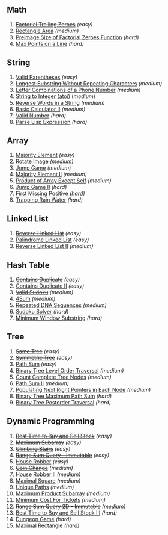 
## Math
1. [~~Factorial Trailing Zeroes~~](https://leetcode.com/problems/factorial-trailing-zeroes/) *(easy)*
1. [Rectangle Area](https://leetcode.com/problems/rectangle-area/) *(medium)*
1. [Preimage Size of Factorial Zeroes Function](https://leetcode.com/problems/preimage-size-of-factorial-zeroes-function/) *(hard)*
1. [Max Points on a Line](https://leetcode.com/problems/max-points-on-a-line/) *(hard)*

## String
1. [Valid Parentheses](https://leetcode.com/problems/valid-parentheses/) *(easy)*
1. [~~Longest Substring Without Repeating Characters~~](https://leetcode.com/problems/longest-substring-without-repeating-characters/submissions/) *(medium)*
1. [Letter Combinations of a Phone Number](https://leetcode.com/problems/letter-combinations-of-a-phone-number/) *(medium)*
1. [String to Integer (atoi)](https://leetcode.com/problems/string-to-integer-atoi/) (*medium*)
1. [Reverse Words in a String](https://leetcode.com/problems/reverse-words-in-a-string/) *(medium)*
1. [Basic Calculator II](https://leetcode.com/problems/basic-calculator-ii/) *(medium)*
1. [Valid Number](https://leetcode.com/problems/valid-number/) *(hard)*
1. [Parse Lisp Expression](https://leetcode.com/problems/parse-lisp-expression/) *(hard)*

## Array
1. [Majority Element](https://leetcode.com/problems/majority-element/) *(easy)*
1. [Rotate Image](https://leetcode.com/problems/rotate-image/) *(medium)*
1. [Jump Game](https://leetcode.com/problems/jump-game/) *(medium)*
1. [Majority Element II](https://leetcode.com/problems/majority-element-ii/) *(medium)*
1. [~~Product of Array Except Self~~](https://leetcode.com/problems/product-of-array-except-self/) *(medium)*
1. [Jump Game II](https://leetcode.com/problems/jump-game-ii/) *(hard)*
1. [First Missing Positive](https://leetcode.com/problems/first-missing-positive/) *(hard)*
1. [Trapping Rain Water](https://leetcode.com/problems/trapping-rain-water/) *(hard)*

## Linked List
1. [~~Reverse Linked List~~](https://leetcode.com/problems/reverse-linked-list/) *(easy)*
1. [Palindrome Linked List](https://leetcode.com/problems/palindrome-linked-list/) *(easy)*
1. [Reverse Linked List II](https://leetcode.com/problems/reverse-linked-list-ii/) *(medium)*

## Hash Table
1. [~~Contains Duplicate~~](https://leetcode.com/problems/contains-duplicate/) *(easy)*
1. [Contains Duplicate II](https://leetcode.com/problems/contains-duplicate-ii/) *(easy)*
1. [~~Valid Sudoku~~](https://leetcode.com/problems/valid-sudoku/) *(medium)*
1. [4Sum](https://leetcode.com/problems/4sum/) *(medium)*
1. [Repeated DNA Sequences](https://leetcode.com/problems/repeated-dna-sequences/) *(medium)*
1. [Sudoku Solver](https://leetcode.com/problems/sudoku-solver/) *(hard)*
1. [Minimum Window Substring](https://leetcode.com/problems/minimum-window-substring/) *(hard)*

## Tree
1. [~~Same Tree~~](https://leetcode.com/problems/same-tree/) *(easy)*
1. [~~Symmetric Tree~~](https://leetcode.com/problems/symmetric-tree/) *(easy)*
1. [Path Sum](https://leetcode.com/problems/path-sum/) *(easy)*
1. [Binary Tree Level Order Traversal](https://leetcode.com/problems/binary-tree-level-order-traversal/) *(medium)*
1. [Count Complete Tree Nodes](https://leetcode.com/problems/count-complete-tree-nodes/) *(medium)*
1. [Path Sum II](https://leetcode.com/problems/path-sum-ii/) *(medium)*
1. [Populating Next Right Pointers in Each Node](https://leetcode.com/problems/populating-next-right-pointers-in-each-node/) *(medium)*
1. [Binary Tree Maximum Path Sum](https://leetcode.com/problems/binary-tree-maximum-path-sum/) *(hard)*
1. [Binary Tree Postorder Traversal](https://leetcode.com/problems/binary-tree-postorder-traversal/) *(hard)*

## Dynamic Programming
1. [~~Best Time to Buy and Sell Stock~~](https://leetcode.com/problems/best-time-to-buy-and-sell-stock/) *(easy)*
1. [~~Maximum Subarray~~](https://leetcode.com/problems/maximum-subarray/) *(easy)*
1. [~~Climbing Stairs~~](https://leetcode.com/problems/climbing-stairs/submissions/) *(easy)*
1. [~~Range Sum Query - Immutable~~](https://leetcode.com/problems/range-sum-query-immutable/) *(easy)*
1. [~~House Robber~~](https://leetcode.com/problems/house-robber/submissions/) *(easy)*
1. [~~Coin Change~~](https://leetcode.com/problems/coin-change/) *(medium)*
1. [House Robber II](https://leetcode.com/problems/house-robber-ii/) *(medium)*
1. [Maximal Square](https://leetcode.com/problems/maximal-square/) *(medium)*
1. [Unique Paths](https://leetcode.com/problems/unique-paths/) *(medium)*
1. [Maximum Product Subarray](https://leetcode.com/problems/maximum-product-subarray/) *(medium)*
1. [Minimum Cost For Tickets](https://leetcode.com/problems/minimum-cost-for-tickets/) *(medium)*
1. [~~Range Sum Query 2D - Immutable~~](https://leetcode.com/problems/range-sum-query-2d-immutable/) *(medium)*
1. [Best Time to Buy and Sell Stock III](https://leetcode.com/problems/best-time-to-buy-and-sell-stock-iii/) *(hard)*
1. [Dungeon Game](https://leetcode.com/problems/dungeon-game/) *(hard)*
1. [Maximal Rectangle](https://leetcode.com/problems/maximal-rectangle/) *(hard)*
